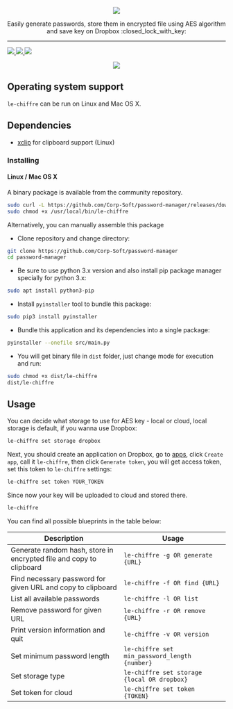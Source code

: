 <p align="center">
    <img src="https://dewey.tailorbrands.com/production/brand_version_mockup_image/365/463755365_f7ec8898-66d6-4a47-82db-9dc74f75c367.png?cb=1514282278">
</p>
<p align="center">
    Easily generate passwords, store them in encrypted file using AES algorithm and save key on Dropbox :closed_lock_with_key:
</p>

<hr>

<p>
<a href="https://github.com/Corp-Soft/password-manager/blob/master/LICENSE">
    <img src="https://img.shields.io/badge/License-MIT-green.svg">
</a>

<a href="https://travis-ci.org/Corp-Soft/password-manager">
    <img src="https://travis-ci.org/Corp-Soft/password-manager.svg">
</a>

<a href="https://scrutinizer-ci.com/g/Corp-Soft/password-manager">
    <img src="https://scrutinizer-ci.com/g/Corp-Soft/password-manager/badges/quality-score.png?b=master">
</a>
</p>

<p align="center">
    <img src="https://i.imgur.com/Ghv5q3K.png">
</p>

<h2>Operating system support</h2>
<p><code>le-chiffre</code> can be run on Linux and Mac OS X.</p>

<h2>Dependencies</h2>
<ul>
    <li>
        <a href="http://sourceforge.net/projects/xclip/" rel="nofollow">xclip</a> for clipboard support (Linux)
    </li>
</ul>

<h3>Installing</h3>

<h4>Linux / Mac OS X</h4>
<p>A binary package is available from the community repository.</p>

```bash
sudo curl -L https://github.com/Corp-Soft/password-manager/releases/download/1.0.0/le-chiffre-x86_64 -o /usr/local/bin/le-chiffre
sudo chmod +x /usr/local/bin/le-chiffre
```

<p>Alternatively, you can manually assemble this package</p>

<ul>
    <li>Clone repository and change directory:</li>
</ul>

```bash
git clone https://github.com/Corp-Soft/password-manager
cd password-manager
```

<ul>
    <li>Be sure to use python 3.x version and also install pip package manager specially for python 3.x:</li>
</ul>

```bash
sudo apt install python3-pip
```

<ul>
    <li>Install <code>pyinstaller</code> tool to bundle this package:</li>
</ul>

```bash
sudo pip3 install pyinstaller
```

<ul>
    <li>Bundle this application and its dependencies into a single package:</li>
</ul>

```bash
pyinstaller --onefile src/main.py
```

<ul>
    <li>You will get binary file in <code>dist</code> folder, just change mode for execution and run:</li>
</ul>

```bash
sudo chmod +x dist/le-chiffre
dist/le-chiffre
```
<h2>Usage</h2>

<p>You can decide what storage to use for AES key - local or cloud, local storage is default, if you wanna use Dropbox:</p>

```bash
le-chiffre set storage dropbox
```

<p>Next, you should create an application on Dropbox, go to <a href="https://www.dropbox.com/developers/apps" rel="nofollow">apps</a>, click <code>Create app</code>, call it <code>le-chiffre</code>, then click <code>Generate token</code>, you will get access token, set this token to <code>le-chiffre</code> settings:</p>

```bash
le-chiffre set token YOUR_TOKEN
```

<p>Since now your key will be uploaded to cloud and stored there.</p>

```bash
le-chiffre
```

<p>You can find all possible blueprints in the table below:</p>

| Description | Usage |
| ----------- | ----- |
| Generate random hash, store in encrypted file and copy to clipboard | <code>le-chiffre -g OR generate {URL}</code> |
| Find necessary password for given URL and copy to clipboard | <code>le-chiffre -f OR find {URL}</code> |
| List all available passwords | <code>le-chiffre -l OR list</code> |
| Remove password for given URL | <code>le-chiffre -r OR remove {URL}</code> |
| Print version information and quit | <code>le-chiffre -v OR version</code> |
| Set minimum password length | <code>le-chiffre set min_password_length {number}</code> |
| Set storage type | <code>le-chiffre set storage {local OR dropbox}</code> |
| Set token for cloud | <code>le-chiffre set token {TOKEN}</code> |
